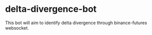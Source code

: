 # delta-divergence-bot
This bot will aim to identify delta divergence through binance-futures websocket.
